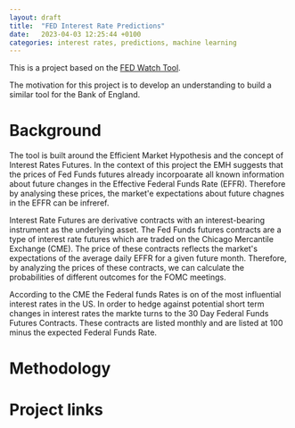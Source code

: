 ```yaml
---
layout: draft
title:  "FED Interest Rate Predictions"
date:   2023-04-03 12:25:44 +0100
categories: interest rates, predictions, machine learning
---
```



This is a project based on the [FED Watch Tool](https://www.cmegroup.com/markets/interest-rates/cme-fedwatch-tool.html).

The motivation for this project is to develop an understanding to build a similar tool for the Bank of England.

# Background
The tool is built around the Efficient Market Hypothesis and the concept of Interest Rates Futures. In the context of this project the EMH suggests that the prices of Fed Funds futures already incorpoarate all known information about future changes in the Effective Federal Funds Rate (EFFR). Therefore by analysing these prices, the market'e expectations about future chagnes in the EFFR can be infreref.

Interest Rate Futures are derivative contracts with an interest-bearing instrument as the underlying asset. The Fed Funds futures contracts are a type of interest rate futures which are traded on the Chicago Mercantile Exchange (CME). The price of these contracts reflects the market's expectations of the average daily EFFR for a given future month. Therefore, by analyzing the prices of these contracts, we can calculate the probabilities of different outcomes for the FOMC meetings.

According to the CME the Federal funds Rates is on of the most influential interest rates in the US. In order to hedge against potential short term changes in interest rates the markte turns to the 30 Day Federal Funds Futures Contracts. These contracts are listed monthly and are listed at 100 minus the expected Federal Funds Rate.

# Methodology

# Project links